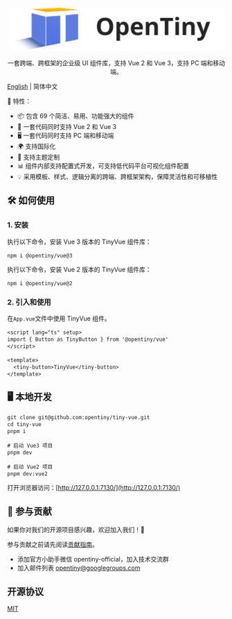 <p align="center">
  <a href="https://opentiny.design/tiny-vue" target="_blank" rel="noopener noreferrer">
    <img alt="OpenTiny Logo" src="logo.svg" height="100" style="max-width:100%;">
  </a>
</p>

<p align="center">一套跨端、跨框架的企业级 UI 组件库，支持 Vue 2 和 Vue 3，支持 PC 端和移动端。</p>

[English](README.md) | 简体中文

🌈 特性：

- 📦 包含 69 个简洁、易用、功能强大的组件
- 🖖 一套代码同时支持 Vue 2 和 Vue 3
- 🖥️ 一套代码同时支持 PC 端和移动端
- 🌍 支持国际化
- 🎨 支持主题定制
- 📊 组件内部支持配置式开发，可支持低代码平台可视化组件配置
- 💡 采用模板、样式、逻辑分离的跨端、跨框架架构，保障灵活性和可移植性

## 🛠️ 如何使用

### 1. 安装

执行以下命令，安装 Vue 3 版本的 TinyVue 组件库：

```shell
npm i @opentiny/vue@3
```

执行以下命令，安装 Vue 2 版本的 TinyVue 组件库：

```shell
npm i @opentiny/vue@2
```

### 2. 引入和使用

在`App.vue`文件中使用 TinyVue 组件。

```vue
<script lang="ts" setup>
import { Button as TinyButton } from '@opentiny/vue'
</script>

<template>
  <tiny-button>TinyVue</tiny-button>
</template>
```

## 🖥️ 本地开发

```shell
git clone git@github.com:opentiny/tiny-vue.git
cd tiny-vue
pnpm i

# 启动 Vue3 项目
pnpm dev

# 启动 Vue2 项目
pnpm dev:vue2
```

打开浏览器访问：[http://127.0.0.1:7130/](http://127.0.0.1:7130/)

## 🤝 参与贡献

如果你对我们的开源项目感兴趣，欢迎加入我们！🎉

参与贡献之前请先阅读[贡献指南](CONTRIBUTING.zh-CN.md)。

- 添加官方小助手微信 opentiny-official，加入技术交流群
- 加入邮件列表 opentiny@googlegroups.com

## 开源协议

[MIT](LICENSE)
